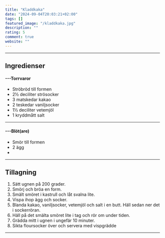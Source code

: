 ```yaml
---
title: "Kladdkaka"
date: "2024-09-04T20:03:21+02:00"
tags: []
featured_image: "/kladdkaka.jpg"
description: ""
rating: 5
comment: true
website: ""
---
```


---

## Ingredienser

#### ---Torrvaror
- Ströbröd till formen
- 2½ deciliter strösocker
- 3 matskedar kakao
- 2 teskedar vaniljsocker
- 1½ deciliter vetemjöl
- 1 kryddmått salt
---

#### ---Blöt(are)
- Smör till formen
- 2 ägg
- 


---

## Tillagning

1. Sätt ugnen på 200 grader.
2. Smörj och bröa en form.
3. Smält smöret i kastrull och låt svalna lite.
4. Vispa ihop ägg och socker.
5. Blanda kakao, vaniljsocker, vetemjöl och salt i en butt. Häll sedan ner det i sockerröran.
6. Häll på det smälta smöret lite i tag och rör om under tiden.
7. Grädda mitt i ugnen i ungefär 10 minuter.
8. Sikta floursocker över och servera med vispgrädde 

---